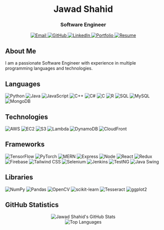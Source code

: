<h1 align="center">Jawad Shahid</h1>
<h3 align="center">Software Engineer</h3>

<p align="center">
  <a href="mailto:jawad.shahid70@outlook.com" target="_blank">
    <img alt="Email" src="https://img.shields.io/badge/Email-D14836?style=for-the-badge&logo=gmail&logoColor=white" />
  </a>
  <a href="https://github.com/jawadshahid07" target="_blank">
    <img alt="GitHub" src="https://img.shields.io/badge/GitHub-100000?style=for-the-badge&logo=github&logoColor=white" />
  </a>
  <a href="https://www.linkedin.com/in/jawad07" target="_blank">
    <img alt="LinkedIn" src="https://img.shields.io/badge/LinkedIn-0077B5?style=for-the-badge&logo=linkedin&logoColor=white" />
  </a>

  <a href="https://your-portfolio.com" target="_blank">
    <img alt="Portfolio" src="https://img.shields.io/badge/Portfolio-FF7139?style=for-the-badge&logo=firefox&logoColor=white" /> 
  </a> 
  
  <a href="https://jawadify.xyz" target="_blank"> 
    <img alt="Resume" src="https://img.shields.io/badge/Resume-4285F4?style=for-the-badge&logo=google-drive&logoColor=white" /> 
  </a>
</p>

## About Me

I am a passionate Software Engineer with experience in multiple programming languages and technologies.

## Languages
<p>
  <img alt="Python" src="https://img.shields.io/badge/Python-3776AB?style=for-the-badge&logo=python&logoColor=white" />
  <img alt="Java" src="https://img.shields.io/badge/Java-007396?style=for-the-badge&logo=java&logoColor=white" />
  <img alt="JavaScript" src="https://img.shields.io/badge/JavaScript-F7DF1E?style=for-the-badge&logo=javascript&logoColor=black" />
  <img alt="C++" src="https://img.shields.io/badge/C++-00599C?style=for-the-badge&logo=c%2B%2B&logoColor=white" />
  <img alt="C#" src="https://img.shields.io/badge/C%23-239120?style=for-the-badge&logo=c-sharp&logoColor=white" />
  <img alt="C" src="https://img.shields.io/badge/C-A8B9CC?style=for-the-badge&logo=c&logoColor=white" />
  <img alt="R" src="https://img.shields.io/badge/R-276DC3?style=for-the-badge&logo=r&logoColor=white" />
  <img alt="SQL" src="https://img.shields.io/badge/SQL-CC2927?style=for-the-badge&logo=microsoft-sql-server&logoColor=white" />
  <img alt="MySQL" src="https://img.shields.io/badge/MySQL-4479A1?style=for-the-badge&logo=mysql&logoColor=white" />
  <img alt="MongoDB" src="https://img.shields.io/badge/MongoDB-47A248?style=for-the-badge&logo=mongodb&logoColor=white" />
</p>

## Technologies
<p>
  <img alt="AWS" src="https://img.shields.io/badge/AWS-232F3E?style=for-the-badge&logo=amazon-aws&logoColor=white" />
  <img alt="EC2" src="https://img.shields.io/badge/EC2-FF9900?style=for-the-badge&logo=amazon-ec2&logoColor=white" />
  <img alt="S3" src="https://img.shields.io/badge/S3-569A31?style=for-the-badge&logo=amazon-s3&logoColor=white" />
  <img alt="Lambda" src="https://img.shields.io/badge/Lambda-FF9900?style=for-the-badge&logo=aws-lambda&logoColor=white" />
  <img alt="DynamoDB" src="https://img.shields.io/badge/DynamoDB-4053D6?style=for-the-badge&logo=amazon-dynamodb&logoColor=white" />
  <img alt="CloudFront" src="https://img.shields.io/badge/CloudFront-9D5E0C?style=for-the-badge&logo=amazon-cloudfront&logoColor=white" />
</p>

## Frameworks
<p>
  <img alt="TensorFlow" src="https://img.shields.io/badge/TensorFlow-FF6F00?style=for-the-badge&logo=tensorflow&logoColor=white" />
  <img alt="PyTorch" src="https://img.shields.io/badge/PyTorch-EE4C2C?style=for-the-badge&logo=pytorch&logoColor=white" />
  <img alt="MERN" src="https://img.shields.io/badge/MERN-61DAFB?style=for-the-badge&logo=react&logoColor=black" />
  <img alt="Express" src="https://img.shields.io/badge/Express-000000?style=for-the-badge&logo=express&logoColor=white" />
  <img alt="Node" src="https://img.shields.io/badge/Node-339933?style=for-the-badge&logo=node.js&logoColor=white" />
  <img alt="React" src="https://img.shields.io/badge/React-61DAFB?style=for-the-badge&logo=react&logoColor=black" />
  <img alt="Redux" src="https://img.shields.io/badge/Redux-764ABC?style=for-the-badge&logo=redux&logoColor=white" />
  <img alt="Firebase" src="https://img.shields.io/badge/Firebase-FFCA28?style=for-the-badge&logo=firebase&logoColor=black" />
  <img alt="Tailwind CSS" src="https://img.shields.io/badge/Tailwind%20CSS-38B2AC?style=for-the-badge&logo=tailwind-css&logoColor=white" />
  <img alt="Selenium" src="https://img.shields.io/badge/Selenium-43B02A?style=for-the-badge&logo=selenium&logoColor=white" />
  <img alt="Jenkins" src="https://img.shields.io/badge/Jenkins-D24939?style=for-the-badge&logo=jenkins&logoColor=white" />
  <img alt="TestNG" src="https://img.shields.io/badge/TestNG-FFD700?style=for-the-badge&logo=TestNG&logoColor=black" />
  <img alt="Java Swing" src="https://img.shields.io/badge/Java%20Swing-007396?style=for-the-badge&logo=java&logoColor=white" />
</p>

## Libraries
<p>
  <img alt="NumPy" src="https://img.shields.io/badge/NumPy-013243?style=for-the-badge&logo=numpy&logoColor=white" />
  <img alt="Pandas" src="https://img.shields.io/badge/Pandas-150458?style=for-the-badge&logo=pandas&logoColor=white" />
  <img alt="OpenCV" src="https://img.shields.io/badge/OpenCV-5C3EE8?style=for-the-badge&logo=opencv&logoColor=white" />
  <img alt="scikit-learn" src="https://img.shields.io/badge/scikit--learn-F7931E?style=for-the-badge&logo=scikit-learn&logoColor=white" />
  <img alt="Tesseract" src="https://img.shields.io/badge/Tesseract-5F7FFF?style=for-the-badge&logo=tesseract-ocr&logoColor=white" />
  <img alt="ggplot2" src="https://img.shields.io/badge/ggplot2-276DC3?style=for-the-badge&logo=r&logoColor=white" />
</p>

## GitHub Statistics
<p align="center">
  <img src="https://github-readme-stats.vercel.app/api?username=jawadshahid07&show_icons=true&theme=dark" alt="Jawad Shahid's GitHub Stats" /> <br/>
  <img src="https://github-readme-stats.vercel.app/api/top-langs/?username=jawadshahid07&layout=compact&theme=dark" alt="Top Languages" />
</p>
